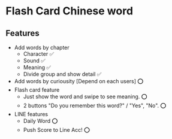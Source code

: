 # Flash Card Chinese word 
## Features 
 - Add words by chapter 
    - Character ✅
    - Sound ✅
    - Meaning ✅
    - Divide group and show detail ✅
 - Add words by curiousity [Depend on each users] ⭕️ 
 - Flash card feature 
   - Just show the word and swipe to see meaning. ⭕️ 
   - 2 buttons "Do you remember this word?" / "Yes", "No". ⭕️
- LINE features
   - Daily Word ⭕️ 
   - Push Score to Line Acc! ⭕️